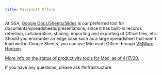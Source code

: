 ```yaml
---
title: Microsoft Office
---
```


At GSA, [Google Docs/Sheets/Slides]({{site.baseurl}}/google-drive/) is our preferred tool for documents/spreadsheets/presentations, since it has built-in records retention, collaboration, sharing, importing and exporting of Office files, etc. Should you encounter an edge case such as a large spreadsheet that won't load well in Google Sheets, you can use Microsoft Office through [VMWare Horizon]({{site.baseurl}}/vmware-horizon/).

[More info on the status of productivity tools for Mac, as of 4/17/20.](https://docs.google.com/document/d/1ocBJYXv-JblqKSBZYEGVPF3iSAwxtlqEcvW3p6Xd4Mg/edit)

If you have any questions, please ask #infrastructure.
